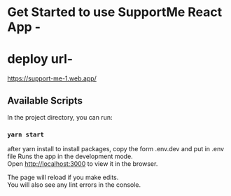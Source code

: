 # Get Started to use SupportMe React App -

# deploy url-

 https://support-me-1.web.app/


## Available Scripts

In the project directory, you can run:

### `yarn start`

after yarn install to install packages, copy the form .env.dev and put in .env file
Runs the app in the development mode.\
Open [http://localhost:3000](http://localhost:3000) to view it in the browser.

The page will reload if you make edits.\
You will also see any lint errors in the console.

